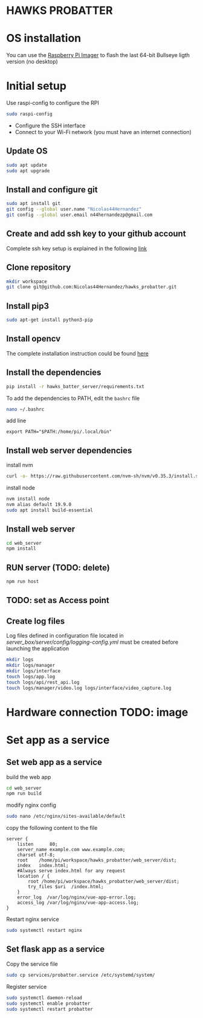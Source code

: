 # HAWKS PROBATTER

# OS installation
You can use the [Raspberry Pi Imager](https://www.raspberrypi.com/software/) to flash the last 64-bit Bullseye ligth version (no desktop)


# Initial setup

Use raspi-config to configure the RPI
```bash
sudo raspi-config
```
- Configure the SSH interface
- Connect to your Wi-Fi network (you must have an internet connection)

## Update OS

```bash
sudo apt update
sudo apt upgrade
```

## Install and configure git

```bash
sudo apt install git
git config --global user.name "Nicolas44Hernandez"
git config --global user.email n44hernandezp@gmail.com
```

## Create and add ssh key to your github account

Complete ssh key setup is explained in the following [link](https://docs.github.com/es/authentication/connecting-to-github-with-ssh/generating-a-new-ssh-key-and-adding-it-to-the-ssh-agent)

## Clone repository

```bash
mkdir workspace
git clone git@github.com:Nicolas44Hernandez/hawks_probatter.git
```

## Install pip3

```bash
sudo apt-get install python3-pip
```

## Install opencv
The complete installation instruction could be found [here](https://qengineering.eu/install-opencv-lite-on-raspberry-pi.html)

## Install the dependencies
```bash
pip install -r hawks_batter_server/requirements.txt
```

To add the dependencies to PATH, edit the `bashrc` file

```bash
nano ~/.bashrc
```
add line
```
export PATH="$PATH:/home/pi/.local/bin"
```

## Install web server dependencies
install nvm
```bash
curl -o- https://raw.githubusercontent.com/nvm-sh/nvm/v0.35.3/install.sh | bash
```

install node
```bash
nvm install node
nvm alias default 19.9.0
sudo apt install build-essential
```

## Install web server
```bash
cd web_server
npm install
```

## RUN server (TODO: delete)
```bash
npm run host
```

## TODO: set as Access point

## Create log files

Log files defined in configuration file located in *server_box/server/config/logging-config.yml* must be created before launching the application

```bash
mkdir logs
mkdir logs/manager
mkdir logs/interface
touch logs/app.log 
touch logs/api/rest_api.log 
touch logs/manager/video.log logs/interface/video_capture.log
```

# Hardware connection TODO: image

# Set app as a service
## Set web app as a service
build the web app
```bash
cd web_server
npm run build
```
modify nginx config
```bash
sudo nano /etc/nginx/sites-available/default
```
copy the following content to the file
```
server {
    listen      80;
    server_name example.com www.example.com;
    charset utf-8;
    root    /home/pi/workspace/hawks_probatter/web_server/dist;
    index   index.html;
    #Always serve index.html for any request
    location / {
        root /home/pi/workspace/hawks_probatter/web_server/dist;
        try_files $uri  /index.html;
    }
    error_log  /var/log/nginx/vue-app-error.log;
    access_log /var/log/nginx/vue-app-access.log;
}
```
Restart nginx service
```bash
sudo systemctl restart nginx
```

## Set flask app as a service
Copy the service file
```bash
sudo cp services/probatter.service /etc/systemd/system/
```

Register service
```bash
sudo systemctl daemon-reload
sudo systemctl enable probatter
sudo systemctl restart probatter
```